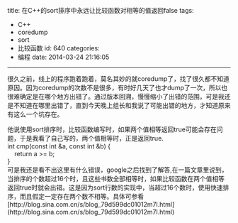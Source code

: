 title: 在C++的sort排序中永远让比较函数对相等的值返回false
tags:
  - C++
  - coredump
  - sort
  - 比较函数
id: 640
categories:
  - 编程
date: 2014-03-24 21:16:05
---

很久之前，线上的程序跑着跑着，莫名其妙的就coredump了，找了很久都不知道原因。因为coredump的次数不是很多，有时好几天了也才dump了一次，所以也很难确定是在哪个地方出错了。通过版本回溯，慢慢缩小了出错的范围，可是我还是不知道在哪里出错了，直到今天晚上组长和我说了可能出错的地方，才知道原来有这么一个坑存在。
<div></div>
<div>他说使用sort排序时，比较函数编写时，如果两个值相等返回true可能会存在问题，于是我看了自己写的，两个值相等时，正是返回true.</div>
<div>int cmp(const int &a, const int &b) {</div>
<div>    return a >= b;</div>
<div>}</div>
<div>可是我还是看不出这里有什么错误，google之后找到了解答,在一篇文章里说到，当排序的个数超过16个时，且这些书数全部相等时，如果比较函数在两个值相等返回true时就会出错。这是因为sort行数的实现中，当超过16个数时，使用快速排序，而且假定一定存在两个数不相等。具体可参看[http://blog.sina.com.cn/s/blog_79d599dc01012m7l.html](http://blog.sina.com.cn/s/blog_79d599dc01012m7l.html)</div>